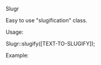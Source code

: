 Slugr

 Easy to use "slugification" class.

Usage:

 Slugr::slugify([TEXT-TO-SLUGIFY]);

Example:

<?php
require 'src/Slugr.php';
use Slugr\Slugr;
print Slugr::slugify('Hello World Out There');
